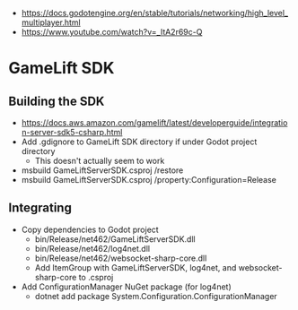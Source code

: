 * https://docs.godotengine.org/en/stable/tutorials/networking/high_level_multiplayer.html
* https://www.youtube.com/watch?v=_ItA2r69c-Q

# GameLift SDK

## Building the SDK

* https://docs.aws.amazon.com/gamelift/latest/developerguide/integration-server-sdk5-csharp.html
* Add .gdignore to GameLift SDK directory if under Godot project directory
  * This doesn't actually seem to work
* msbuild GameLiftServerSDK.csproj /restore
* msbuild GameLiftServerSDK.csproj /property:Configuration=Release

## Integrating

* Copy dependencies to Godot project
  * bin/Release/net462/GameLiftServerSDK.dll
  * bin/Release/net462/log4net.dll
  * bin/Release/net462/websocket-sharp-core.dll
  * Add ItemGroup with GameLiftServerSDK, log4net, and websocket-sharp-core to .csproj
* Add ConfigurationManager NuGet package (for log4net)
  * dotnet add package System.Configuration.ConfigurationManager
